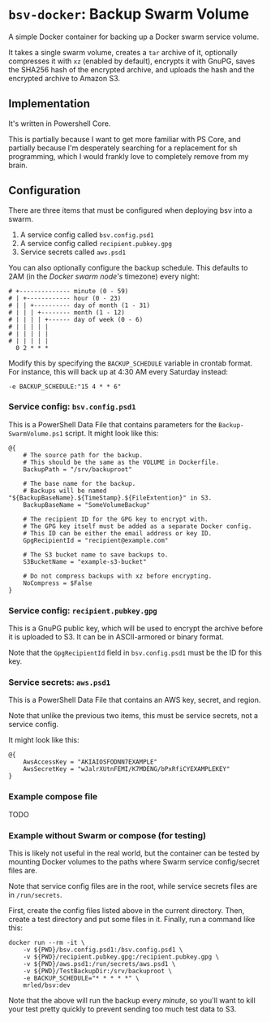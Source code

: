 # `bsv-docker`: Backup Swarm Volume

A simple Docker container for backing up a Docker swarm service volume.

It takes a single swarm volume,
creates a `tar` archive of it,
optionally compresses it with `xz` (enabled by default),
encrypts it with GnuPG,
saves the SHA256 hash of the encrypted archive,
and uploads the hash and the encrypted archive to Amazon S3.

## Implementation

It's written in Powershell Core.

This is partially because I want to get more familiar with PS Core,
and partially because I'm desperately searching for a replacement for sh programming,
which I would frankly love to completely remove from my brain.

## Configuration

There are three items that must be configured when deploying bsv into a swarm.

1. A service config called `bsv.config.psd1`
2. A service config called `recipient.pubkey.gpg`
3. Service secrets called `aws.psd1`

You can also optionally configure the backup schedule.
This defaults to 2AM (in the _Docker swarm node's_ timezone) every night:

    # +-------------- minute (0 - 59)
    # | +------------ hour (0 - 23)
    # | | +---------- day of month (1 - 31)
    # | | | +-------- month (1 - 12)
    # | | | | +------ day of week (0 - 6)
    # | | | | |
    # | | | | |
    # | | | | |
      0 2 * * *

Modify this by specifying the `BACKUP_SCHEDULE` variable in crontab format.
For instance, this will back up at 4:30 AM every Saturday instead:

    -e BACKUP_SCHEDULE:"15 4 * * 6"

### Service config: `bsv.config.psd1`

This is a PowerShell Data File that contains parameters for the `Backup-SwarmVolume.ps1` script.
It might look like this:

    @{
        # The source path for the backup.
        # This should be the same as the VOLUME in Dockerfile.
        BackupPath = "/srv/backuproot"

        # The base name for the backup.
        # Backups will be named "${BackupBaseName}.${TimeStamp}.${FileExtention}" in S3.
        BackupBaseName = "SomeVolumeBackup"

        # The recipient ID for the GPG key to encrypt with.
        # The GPG key itself must be added as a separate Docker config.
        # This ID can be either the email address or key ID.
        GpgRecipientId = "recipient@example.com"

        # The S3 bucket name to save backups to.
        S3BucketName = "example-s3-bucket"

        # Do not compress backups with xz before encrypting.
        NoCompress = $False
    }

### Service config: `recipient.pubkey.gpg`

This is a GnuPG public key,
which will be used to encrypt the archive before it is uploaded to S3.
It can be in ASCII-armored or binary format.

Note that the `GpgRecipientId` field in `bsv.config.psd1` must be the ID for this key.

### Service secrets: `aws.psd1`

This is a PowerShell Data File that contains an AWS key, secret, and region.

Note that unlike the previous two items,
this must be service secrets, not a service config.

It might look like this:

    @{
        AwsAccessKey = "AKIAIOSFODNN7EXAMPLE"
        AwsSecretKey = "wJalrXUtnFEMI/K7MDENG/bPxRfiCYEXAMPLEKEY"
    }

### Example compose file

TODO

### Example without Swarm or compose (for testing)

This is likely not useful in the real world,
but the container can be tested by mounting Docker volumes
to the paths where Swarm service config/secret files are.

Note that service config files are in the root,
while service secrets files are in `/run/secrets`.

First, create the config files listed above in the current directory.
Then, create a test directory and put some files in it.
Finally, run a command like this:

    docker run --rm -it \
        -v ${PWD}/bsv.config.psd1:/bsv.config.psd1 \
        -v ${PWD}/recipient.pubkey.gpg:/recipient.pubkey.gpg \
        -v ${PWD}/aws.psd1:/run/secrets/aws.psd1 \
        -v ${PWD}/TestBackupDir:/srv/backuproot \
        -e BACKUP_SCHEDULE="* * * * *" \
        mrled/bsv:dev

Note that the above will run the backup every _minute_,
so you'll want to kill your test pretty quickly
to prevent sending too much test data to S3.
